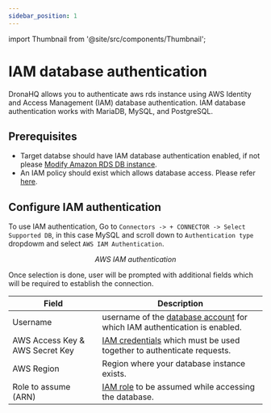 ```yaml
---
sidebar_position: 1
---
```

import Thumbnail from '@site/src/components/Thumbnail';

# IAM database authentication

DronaHQ allows you to authenticate aws rds instance using AWS Identity and Access Management (IAM) database authentication. IAM database authentication works with MariaDB, MySQL, and PostgreSQL.

## Prerequisites
- Target databse should have IAM database authentication enabled, if not please [Modify Amazon RDS DB instance](https://docs.aws.amazon.com/AmazonRDS/latest/UserGuide/Overview.DBInstance.Modifying.html).
- An IAM policy should exist which allows database access. Please refer [here](https://docs.aws.amazon.com/AmazonRDS/latest/UserGuide/UsingWithRDS.IAMDBAuth.IAMPolicy.html).

## Configure IAM authentication

To use IAM authentication, Go to `Connectors -> + CONNECTOR -> Select Supported DB`, in this case MySQL and scroll down to `Authentication type` dropdowm and select `AWS IAM Authentication`.

<figure>
  <Thumbnail src="/img/connecting-datasource/concepts/aws_iam.png" alt="IAM auth" width='75%' />
  <figcaption align = "center"><i>AWS IAM authentication</i></figcaption>
</figure>

Once selection is done, user will be prompted with additional fields which will be required to establish the connection.

| Field  | Description                                                                                           |
|-------|-------------------------------------------------------------------------------------------------------|
| Username  | username of the [database account](https://docs.aws.amazon.com/AmazonRDS/latest/UserGuide/UsingWithRDS.IAMDBAuth.DBAccounts.html) for which IAM authentication is enabled. 
| AWS Access Key & AWS Secret Key | [IAM credentials](https://docs.aws.amazon.com/IAM/latest/UserGuide/security-creds.html#access-keys-and-secret-access-keys) which must be used together to authenticate requests.
| AWS Region | Region where your database instance exists.
| Role to assume (ARN) | [IAM role](https://docs.aws.amazon.com/STS/latest/APIReference/API_AssumeRole.html) to be assumed while accessing the database. |


